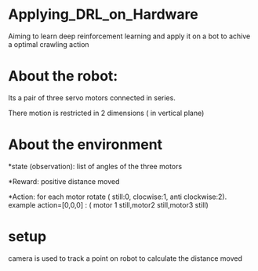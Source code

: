 # Applying_DRL_on_Hardware

Aiming to learn deep reinforcement learning and apply it on a bot to achive a optimal crawling action

# About the robot:

  Its a pair of three servo motors connected in series.

  There motion is restricted in 2 dimensions ( in vertical plane)
  
# About the environment

  *state (observation): list of angles of the three motors

  *Reward: positive distance moved

  *Action: for each motor rotate ( still:0, clocwise:1, anti clockwise:2). example action=[0,0,0] : ( motor 1 still,motor2 still,motor3 still)

# setup

  camera is used to track a point on robot to calculate the distance moved 
